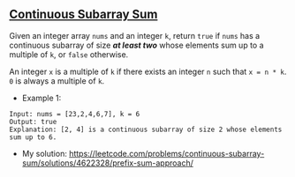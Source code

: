 ## [Continuous Subarray Sum](https://leetcode.com/problems/continuous-subarray-sum/)

Given an integer array `nums` and an integer `k`, return `true` if `nums` has a continuous subarray of size ***at least two*** whose elements sum up to a multiple of `k`, or `false` otherwise.

An integer `x` is a multiple of `k` if there exists an integer `n` such that `x = n * k`. `0` is always a multiple of `k`.


- Example 1:
```
Input: nums = [23,2,4,6,7], k = 6
Output: true
Explanation: [2, 4] is a continuous subarray of size 2 whose elements sum up to 6.
```

- My solution: https://leetcode.com/problems/continuous-subarray-sum/solutions/4622328/prefix-sum-approach/
